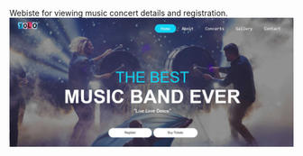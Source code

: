 Webiste for viewing music concert details and registration.
![alt text](https://github.com/mahakporwal02/Web-Programming-Project/blob/master/img.JPG?raw=true) 
